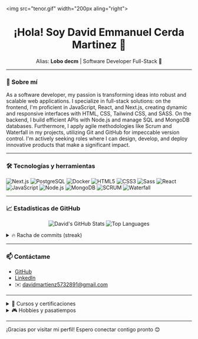 <img src="tenor.gif" width="200px aling="right"> <h1 align="center">¡Hola! Soy David Emmanuel Cerda Martinez 👋</h1>
<p align="center">
  Alias: <strong>Lobo decm</strong> | Software Developer Full-Stack 🚀
</p>

---

### 💼 Sobre mí
As a software developer, my passion is transforming ideas into robust and scalable web applications. I specialize in full-stack solutions: on the frontend, I'm proficient in JavaScript, React, and Next.js, creating dynamic and responsive interfaces with HTML, CSS, Tailwind CSS, and SASS. On the backend, I build efficient APIs with Node.js and manage SQL and MongoDB databases. Furthermore, I apply agile methodologies like Scrum and Waterfall in my projects, utilizing Git and GitHub for impeccable version control. I'm actively seeking roles where I can design, develop, and deploy innovative products that make a significant impact.

---

### 🛠️ Tecnologías y herramientas
![Next.js](https://img.shields.io/badge/-Next.js-000000?logo=nextdotjs&logoColor=white)
![PostgreSQL](https://img.shields.io/badge/-PostgreSQL-336791?logo=postgresql&logoColor=white)
![Docker](https://img.shields.io/badge/-Docker-2496ED?logo=docker&logoColor=white)
![HTML5](https://img.shields.io/badge/-HTML5-E34F26?logo=html5&logoColor=white)
![CSS3](https://img.shields.io/badge/-CSS3-1572B6?logo=css3)
![Sass](https://img.shields.io/badge/-Sass-CC6699?logo=sass&logoColor=white)
![React](https://img.shields.io/badge/-React-61DAFB?logo=react&logoColor=black)
![JavaScript](https://img.shields.io/badge/-JavaScript-F7DF1E?logo=javascript&logoColor=black)
![Node.js](https://img.shields.io/badge/-Node.js-339933?logo=nodedotjs&logoColor=white)
![MongoDB](https://img.shields.io/badge/-MongoDB-47A248?logo=mongodb&logoColor=white)
![SCRUM](https://img.shields.io/badge/-SCRUM-007ACC?logo=scrum&logoColor=white)
![Waterfall](https://img.shields.io/badge/-Waterfall-0052CC)

---

### 📈 Estadísticas de GitHub
<p align="center">
  <img alt="David's GitHub Stats" src="https://github-readme-stats.vercel.app/api?username=lobodecm&show_icons=true&theme=dark&hide_title=true" />
  <img alt="Top Languages" src="https://github-readme-stats.vercel.app/api/top-langs/?username=lobodecm&layout=compact&theme=dark&hide_title=true" />
</p>

<details>
  <summary>🔥 Racha de commits (streak)</summary>
  <p align="center">
    <img alt="GitHub Streak" src="https://github-readme-streak-stats.herokuapp.com/?user=lobodecm&theme=dark" />
  </p>
</details>

---

### 📫 Contáctame
- [GitHub](https://github.com/lobodecm)  
- [LinkedIn](https://linkedin.com/in/david-emmanuel-cerda-martinez-854592251)  
- ✉️ davidmartienz5732891@gmail.com

---

<details>
<summary>🎯 Cursos y certificaciones</summary>

- Curso de bases de datos  
- Curso de trabajo remoto  
- Certificación de inglés nivel B2  
</details>

<details>
<summary>🎮 Hobbies y pasatiempos</summary>

- 🏀 Basketball  
- 🎹 Tocar el piano  
- 🎧 Escuchar música  
- 🎮 Jugar videojuegos  
- ♟️ Juegos de estrategia y boardgames  
</details>

---

¡Gracias por visitar mi perfil! Espero conectar contigo pronto 😊
